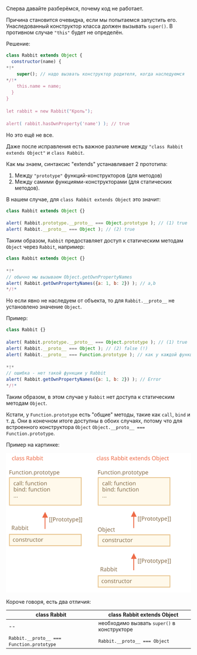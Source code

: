 Сперва давайте разберёмся, почему код не работает.

Причина становится очевидна, если мы попытаемся запустить его. Унаследованный конструктор класса должен вызывать `super()`. В противном случае `"this"` будет не определён.

Решение:

```js run
class Rabbit extends Object {
  constructor(name) {
*!*
    super(); // надо вызвать конструктор родителя, когда наследуемся
*/!*
    this.name = name;
  }
}

let rabbit = new Rabbit("Кроль");

alert( rabbit.hasOwnProperty('name') ); // true
```

Но это ещё не все.

Даже после исправления есть важное различие между `"class Rabbit extends Object"` и `class Rabbit`.

Как мы знаем, синтаксис "extends" устанавливает 2 прототипа:

1. Между `"prototype"` функций-конструкторов (для методов)
2. Между самими функциями-конструкторами (для статических методов).

В нашем случае, для `class Rabbit extends Object` это значит:

```js run
class Rabbit extends Object {}

alert( Rabbit.prototype.__proto__ === Object.prototype ); // (1) true
alert( Rabbit.__proto__ === Object ); // (2) true
```

Таким образом, `Rabbit` предоставляет доступ к статическим методам `Object` через `Rabbit`, например:

```js run
class Rabbit extends Object {}

*!*
// обычно мы вызываем Object.getOwnPropertyNames
alert( Rabbit.getOwnPropertyNames({a: 1, b: 2}) ); // a,b
*/!*
```

Но если явно не наследуем от объекта, то для `Rabbit.__proto__` не установлено значение `Object`.

Пример:

```js run
class Rabbit {}

alert( Rabbit.prototype.__proto__ === Object.prototype ); // (1) true
alert( Rabbit.__proto__ === Object ); // (2) false (!)
alert( Rabbit.__proto__ === Function.prototype ); // как у каждой функции по умолчанию

*!*
// ошибка - нет такой функции у Rabbit
alert( Rabbit.getOwnPropertyNames({a: 1, b: 2}) ); // Error
*/!*
```

Таким образом, в этом случае у `Rabbit` нет доступа к статическим методам `Object`.

Кстати, у `Function.prototype` есть "общие" методы, такие как `call`, `bind` и т. д. Они в конечном итоге доступны в обоих случаях, потому что для встроенного конструктора `Object` `Object.__proto__ === Function.prototype`.


Пример на картинке:

![](rabbit-extends-object.svg)

Короче говоря, есть два отличия:

| class Rabbit | class Rabbit extends Object  |
|--------------|------------------------------|
| --             | необходимо вызвать `super()` в конструкторе |
| `Rabbit.__proto__ === Function.prototype` | `Rabbit.__proto__ === Object` |
